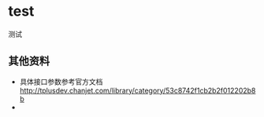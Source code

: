 # test
测试

## 其他资料

* 具体接口参数参考官方文档 http://tplusdev.chanjet.com/library/category/53c8742f1cb2b2f012202b8b
* 
